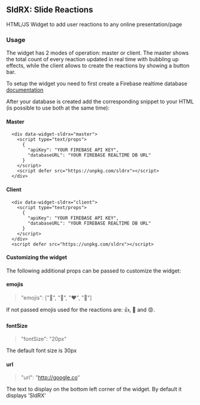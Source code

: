 ## SldRX: Slide Reactions

HTML/JS Widget to add user reactions to any online presentation/page


### Usage

The widget has 2 modes of operation: master or client. The master shows the total count of every reaction updated in real time with bubbling up effects, while the client allows to create the reactions by showing a button bar.

To setup the widget you need to first create a Firebase realtime database [documentation](https://firebase.google.com/docs/database/)

After your database is created add the corresponding snippet to your HTML (is possible to use both at the same time):


#### Master
```
  <div data-widget-sldrx="master">
    <script type="text/props">
      {
        "apiKey": "YOUR FIREBASE API KEY",
        "databaseURL": "YOUR FIREBASE REALTIME DB URL"
      }
    </script>
    <script defer src="https://unpkg.com/sldrx"></script>
  </div>
```


#### Client
```
  <div data-widget-sldrx="client">
    <script type="text/props">
      {
        "apiKey": "YOUR FIREBASE API KEY",
        "databaseURL": "YOUR FIREBASE REALTIME DB URL"
      }
    </script>
  </div>
  <script defer src="https://unpkg.com/sldrx"></script>
```


#### Customizing the widget
The following additional props can be passed to customize the widget:

#### emojis

> "emojis": ["🦄", "🤯", "❤️", "🤔"]

If not passed emojis used for the reactions are: 👍, 🤔 and 😡. 

#### fontSize

> "fontSize": "20px"

The default font size is 30px

#### url
> "url": "http://google.co"

The text to display on the bottom left corner of the widget. By default it displays 'SldRX'
